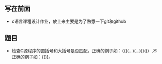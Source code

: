 ## 写在前面
- c语言课程设计作业，放上来主要是为了熟悉一下git和github
## 题目
- 检查C源程序的圆括号和大括号是否匹配。正确的例子如：（{((…)(…))}()）,不正确的例子如：{(})。
